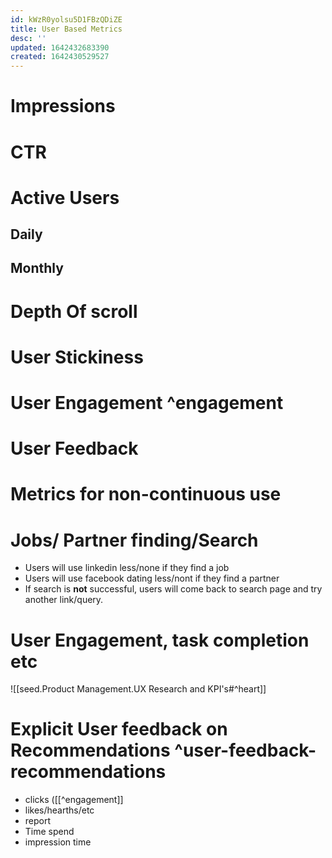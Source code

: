 ```yaml
---
id: kWzR0yolsu5D1FBzQDiZE
title: User Based Metrics
desc: ''
updated: 1642432683390
created: 1642430529527
---
```


# Impressions


# CTR


# Active Users
## Daily
## Monthly

# Depth Of scroll

# User Stickiness

# User Engagement ^engagement


# User Feedback


# Metrics for non-continuous use

# Jobs/ Partner finding/Search

* Users will use linkedin less/none if they find a job
* Users will use facebook dating less/nont if they find a partner
* If search is **not** successful, users will come back to search page and try another link/query.

# User Engagement, task completion etc
![[seed.Product Management.UX Research and KPI's#^heart]]

# Explicit User feedback on Recommendations ^user-feedback-recommendations
* clicks ([[^engagement]]
* likes/hearths/etc 
* report
* Time spend
* impression time

